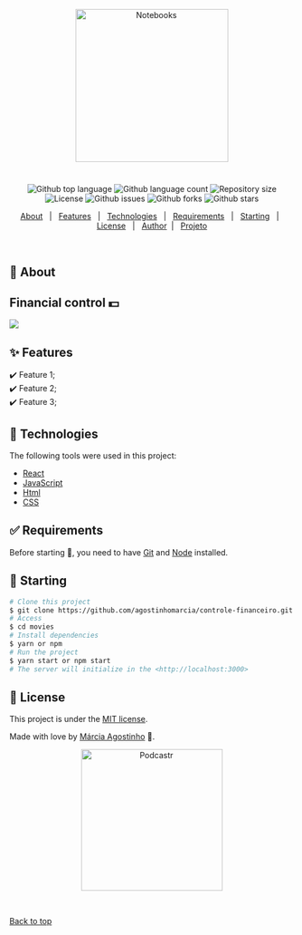 
<p align="center">
   <img src="https://media.giphy.com/media/67ThRZlYBvibtdF9JH/giphy.gif" alt="Notebooks" width="270"/>
</p>



<h1 align="center"></h1>

<p align="center">
  <img alt="Github top language" src="https://img.shields.io/github/languages/top/agostinhomarcia/controle-financeiro?color=DC143C">

  <img alt="Github language count" src="https://img.shields.io/github/languages/count/agostinhomarcia/controle-financeiro?color=DC143C">

  <img alt="Repository size" src="https://img.shields.io/github/repo-size/agostinhomarcia/controle-financeiro?color=DC143C">

  <img alt="License" src="https://img.shields.io/github/license/agostinhomarcia/controle-financeiro?color=DC143C">

   <img alt="Github issues" src="https://img.shields.io/github/issues/agostinhomarcia/controle-financeiro?color=DC143C" /> 

   <img alt="Github forks" src="https://img.shields.io/github/forks/agostinhomarcia/controle-financeiro?color=DC143C" /> 

   <img alt="Github stars" src="https://img.shields.io/github/stars/agostinhomarcia/controle-financeiro?color=DC143C" /> 
</p>


<p align="center">
  <a href="#dart-about">About</a> &#xa0; | &#xa0; 
  <a href="#sparkles-features">Features</a> &#xa0; | &#xa0;
  <a href="#rocket-technologies">Technologies</a> &#xa0; | &#xa0;
  <a href="#white_check_mark-requirements">Requirements</a> &#xa0; | &#xa0;
  <a href="#checkered_flag-starting">Starting</a> &#xa0; | &#xa0;
  <a href="#memo-license">License</a> &#xa0; | &#xa0;
  <a href="https://github.com/agostinhomarcia" target="_blank">Author</a>&#xa0; | &#xa0;
   <a href="https://controle-financeiro-five.vercel.app/" target="_blank" rel="noopener noreferrer">Projeto</a>
</p>

<br>

## :dart: About ##

## Financial control 💵

 <img src="https://media.giphy.com/media/t71GNFUB3dgKVtlMVV/giphy.gif">

## :sparkles: Features ##

:heavy_check_mark: Feature 1;\
:heavy_check_mark: Feature 2;\
:heavy_check_mark: Feature 3;

## :rocket: Technologies ##

The following tools were used in this project:

- [React](https://pt-br.reactjs.org/)
- [JavaScript](https://developer.mozilla.org/pt-BR/docs/Web/JavaScript) 
- [Html](https://developer.mozilla.org/pt-BR/docs/Web/HTML/Element/html/)  
- [CSS](https://developer.mozilla.org/pt-BR/docs/Web/CSS)  



## :white_check_mark: Requirements ##

Before starting :checkered_flag:, you need to have [Git](https://git-scm.com) and [Node](https://nodejs.org/en/) installed.

## :checkered_flag: Starting ##

```bash
# Clone this project
$ git clone https://github.com/agostinhomarcia/controle-financeiro.git
# Access
$ cd movies
# Install dependencies
$ yarn or npm 
# Run the project
$ yarn start or npm start 
# The server will initialize in the <http://localhost:3000>
```


## :memo: License ##


This project is under the [MIT license](./LICENSE).

Made with love by [Márcia Agostinho](https://github.com/agostinhomarcia) 🚀.




<p align="center">
   <img src="https://media.giphy.com/media/3oxOCgMHgPtSUULjzO/giphy.gif" alt="Podcastr" width="250"/>
</p>


&#xa0;

<a href="#top">Back to top</a>
